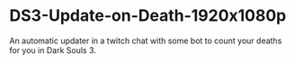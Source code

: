 # DS3-Update-on-Death-1920x1080p
An automatic updater in a twitch chat with some bot to count your deaths for you in Dark Souls 3.
